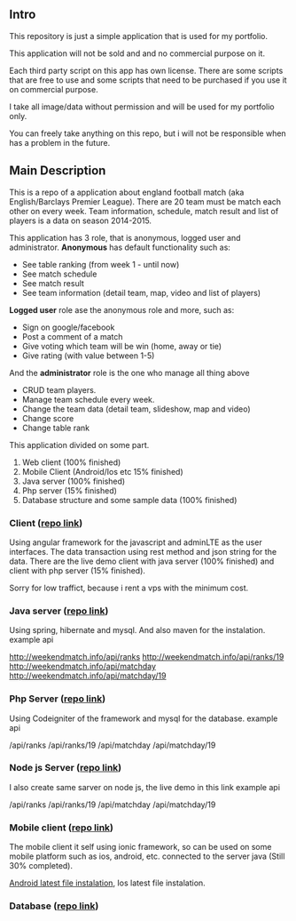 ## Intro
This repository is just a simple application that is used for my portfolio.

This application will not be sold and and no commercial purpose on it. 

Each third party script on this app has own license. There are some scripts that are free to use and some scripts that need to be purchased if you use it on commercial purpose.

I take all image/data without permission and will be used for my portfolio only.

You can freely take anything on this repo, but i will not be responsible when has a problem in the future.

## Main Description
This is a repo of a application about england football match (aka English/Barclays Premier League).
There are 20 team must be match each other on every week. Team information, schedule, match result and list of players is a data on season 2014-2015.

This application has 3 role, that is anonymous, logged user and administrator.
<b>Anonymous</b> has default functionality such as:
- See table ranking (from week 1 - until now)
- See match schedule
- See match result
- See team information (detail team, map, video and list of players)

<b>Logged user</b> role ase the anonymous role and more, such as:
- Sign on google/facebook
- Post a comment of a match
- Give voting which team will be win (home, away or tie)
- Give rating (with value between 1-5)

And the <b>administrator</b> role is the one who manage all thing above
- CRUD team players.
- Manage team schedule every week.
- Change the team data (detail team, slideshow, map and video)
- Change score
- Change table rank

This application divided on some part.
1. Web client (100% finished)
2. Mobile Client (Android/Ios etc 15% finished)
3. Java server (100% finished)
4. Php server (15% finished)
5. Database structure and some  sample data (100% finished)

### Client (<a href="https://github.com/tekdungtralala/eplweb_client">repo link</a>)

Using angular framework for the javascript and adminLTE as the user interfaces.
The data transaction using rest method and json string for the data.
There are the live demo
<a>client with java server (100% finished)</a> and <a> client with php server (15% finished)</a>.

Sorry for low traffict, because i rent a vps with the minimum cost.

### Java server (<a href="https://github.com/tekdungtralala/eplweb_java_server">repo link</a>)

Using spring, hibernate and mysql. And also maven for the instalation.
example api 

<http://weekendmatch.info/api/ranks> <http://weekendmatch.info/api/ranks/19> <http://weekendmatch.info/api/matchday> <http://weekendmatch.info/api/matchday/19>

### Php Server (<a href="https://github.com/tekdungtralala/eplweb_php_server">repo link</a>)

Using Codeigniter of the framework and mysql for the database.
example api 

<a>/api/ranks</a> <a>/api/ranks/19</a> <a>/api/matchday</a> <a>/api/matchday/19</a>

### Node js Server (<a href="https://github.com/tekdungtralala/weekendmatch_nodejs_server">repo link</a>)
I also create same sarver on node js, the live demo in this link
example api 

<a>/api/ranks</a> <a>/api/ranks/19</a> <a>/api/matchday</a> <a>/api/matchday/19</a>

### Mobile client (<a href="https://github.com/tekdungtralala/weekendmatch_mobile_client">repo link</a>)

The mobile client it self using ionic framework, so can be used on some mobile platform such as ios, android, etc. connected to the server java (Still 30% completed).

<a href="https://github.com/tekdungtralala/weekendmatch_mobile_client/raw/master/latest_file_instalation/weekend-match.apk">Android latest file instalation</a>, <a>Ios latest file instalation.</a>

### Database (<a href="https://github.com/tekdungtralala/weekendmatch/tree/master/database">repo link</a>)

